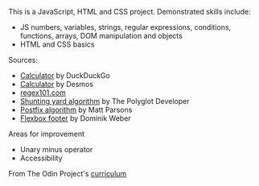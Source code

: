 This is a JavaScript, HTML and CSS project. Demonstrated skills include:
- JS numbers, variables, strings, regular expressions, conditions, functions, arrays, DOM manipulation and objects
- HTML and CSS basics

Sources:
- [Calculator](https://duckduckgo.com/?q=calculator&t=osx&ia=calculator) by DuckDuckGo
- [Calculator](https://www.desmos.com/fourfunction) by Desmos
- [regex101.com](https://regex101.com)
- [Shunting yard algorithm](https://www.thepolyglotdeveloper.com/2015/03/parse-with-the-shunting-yard-algorithm-using-javascript/) by The Polyglot Developer
- [Postfix algorithm](https://www.parsonsmatt.org/2014/07/07/postfixjs.html) by Matt Parsons
- [Flexbox footer](https://dev.to/domysee/keeping-the-footer-at-the-bottom-with-css-flexbox-5h5f) by Dominik Weber

Areas for improvement
- Unary minus operator
- Accessibility

From The Odin Project's [curriculum](https://www.theodinproject.com/lessons/calculator)